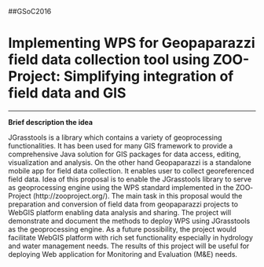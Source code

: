 ##GSoC2016
# Implementing WPS for Geopaparazzi field data collection tool using ZOO-Project: Simplifying integration of field data and GIS
----------------------

**Brief description the idea**

JGrasstools is a library which contains a variety of geoprocessing functionalities. It has been used for many GIS framework to provide a comprehensive Java solution for GIS packages for data access, editing, visualization and analysis. On the other hand Geopaparazzi is a standalone mobile app for field data collection. It enables user to collect georeferenced field data. Idea of this proposal is to enable the JGrasstools library to serve as geoprocessing engine using the WPS standard implemented in the ZOO­Project (​http://zoo­project.org/). The main task in this proposal would the preparation and conversion of field data from geopaparazzi projects to Web­GIS platform enabling data analysis and sharing. The project will demonstrate and document the methods to deploy WPS using JGrasstools as the geoprocessing engine. As a future possibility, the project would facilitate Web­GIS platform with rich set functionality especially in hydrology and water management needs. The results of this project will be useful for deploying Web application for Monitoring and Evaluation (M&E) needs.




